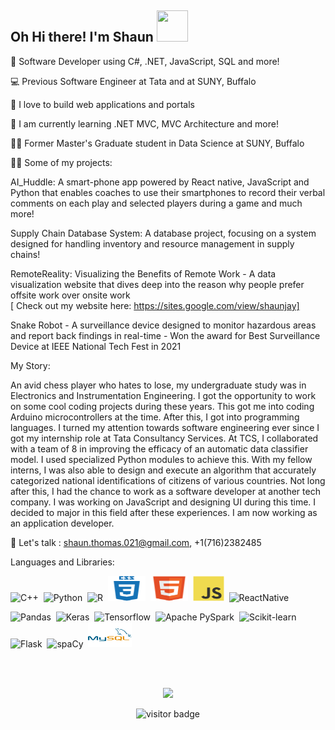 ## Oh Hi there! I'm Shaun    <img src="https://raw.githubusercontent.com/MartinHeinz/MartinHeinz/master/wave.gif" width="50" height="50">


🏢 Software Developer using C#, .NET, JavaScript, SQL and more!

💻 Previous Software Engineer at Tata and at SUNY, Buffalo

🌅 I love to build web applications and portals

🌱 I am currently learning .NET MVC, MVC Architecture and more!

👨‍🎓 Former Master's Graduate student in Data Science at SUNY, Buffalo

👨‍💻 Some of my projects:

AI_Huddle: A smart-phone app powered by React native, JavaScript and Python that enables coaches to use their smartphones to record their verbal comments on each play and selected players during a game and much more!

Supply Chain Database System: A database project, focusing on a system designed for handling inventory and resource management in supply chains!

RemoteReality: Visualizing the Benefits of Remote Work - A data visualization website that dives deep into the reason why people prefer offsite work over onsite work
<br>[ Check out my website here: https://sites.google.com/view/shaunjay]

Snake Robot - A surveillance device designed to monitor hazardous areas and report back findings in real-time - Won the award for Best Surveillance Device at IEEE National Tech Fest in 2021 

My Story:

An avid chess player who hates to lose, my undergraduate study was in Electronics and Instrumentation Engineering. 
I got the opportunity to work on some cool coding projects during these years. This got me into coding Arduino
microcontrollers at the time. After this, I got into programming languages. I turned my attention towards 
software engineering ever since I got my internship role at Tata Consultancy Services. At TCS, I collaborated 
with a team of 8 in improving the efficacy of an automatic data classifier model. I used specialized Python modules
to achieve this. With my fellow interns, I was also able to design and execute an algorithm that accurately
categorized national identifications of citizens of various countries. Not long after this, I had the 
chance to work as a software developer at another tech company. I was working on JavaScript and designing UI
during this time. I decided to major in this field after these experiences. I am now working as an application developer.

🍵 Let's talk : shaun.thomas.021@gmail.com, +1(716)2382485

Languages and Libraries:

<div>
  <img src="https://upload.wikimedia.org/wikipedia/commons/thumb/1/18/ISO_C%2B%2B_Logo.svg/800px-ISO_C%2B%2B_Logo.svg.png" title="C++" alt="C++" width="70" height="40"/>&nbsp;
  <img src="https://www.python.org/static/community_logos/python-logo.png" title="Python" alt="Python" width="70" height="40"/>&nbsp;
  <img src="https://www.r-project.org/Rlogo.png" title="R" alt="R" width="70" height="40"/>&nbsp;
  <img src="https://github.com/devicons/devicon/blob/master/icons/css3/css3-plain-wordmark.svg"  title="CSS3" alt="CSS" width="60" height="40"/>&nbsp;
  <img src="https://github.com/devicons/devicon/blob/master/icons/html5/html5-original.svg" title="HTML5" alt="HTML" width="60" height="40"/>&nbsp;
  <img src="https://github.com/devicons/devicon/blob/master/icons/javascript/javascript-original.svg" title="JavaScript" alt="JavaScript" width="50" height="40"/>&nbsp;
  <img src="https://reactnative.dev/img/header_logo.svg" title="ReactNative" alt="ReactNative" width="60" height="40"/>&nbsp;
  
  <img src="https://pandas.pydata.org/docs/_static/pandas.svg" title="Pandas" alt="Pandas" width="70" height="40"/>&nbsp;
  <img src="https://upload.wikimedia.org/wikipedia/commons/thumb/a/ae/Keras_logo.svg/180px-Keras_logo.svg.png" title="Keras" alt="Keras" width="70" height="40"/>&nbsp;
  <img src="https://www.gstatic.com/devrel-devsite/prod/vb47a36f3a983ed748bf281529457db47955fe57e2b5ea15e7e9641c5e7b5032e/tensorflow/images/lockup.svg" title="Tensorflow" alt="Tensorflow" width="70" height="40"/>&nbsp;
  <img src="https://i0.wp.com/i.postimg.cc/0QKWnzD2/spark-logo.png?resize=228%2C177&ssl=1" title="PySpark" alt="Apache PySpark" width="70" height="40"/>&nbsp;
  <img src="https://scikit-learn.org/stable/_static/scikit-learn-logo-small.png" title="Scikit-learn" alt="Scikit-learn" width="70" height="40"/>&nbsp;
  <img src="https://flask.palletsprojects.com/en/2.3.x/_images/flask-horizontal.png" title="Flask" alt="Flask" width="70" height="40"/>&nbsp;
  <img src="https://spacy.io/_next/static/media/spacy-tailored-pipelines_wide.40a24484.png"  title="spaCy" alt="spaCy" width="80" height="40"/>&nbsp;
  <img src="https://github.com/devicons/devicon/blob/master/icons/mysql/mysql-original-wordmark.svg" title="MySQL"  alt="MySQL" width="70" height="40"/>&nbsp;
</div>

<br>
<br>

<p align="center"><img src="https://github-readme-stats.vercel.app/api/top-langs/?username=shaunthom&hide=jupyter%20notebook&theme=dark" width="375"></p>

<p align="center"><img src="https://komarev.com/ghpvc/?username=shaunthom" alt="visitor badge"/></p>
